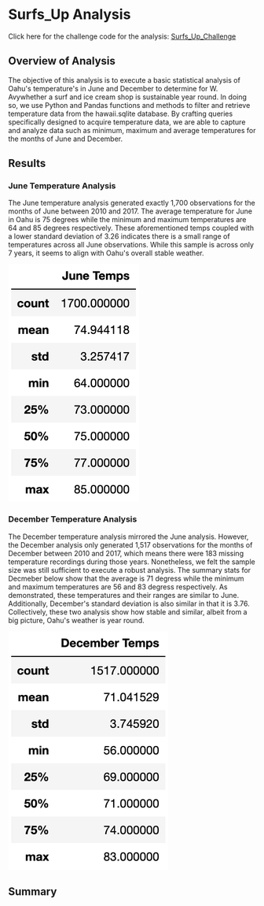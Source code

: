 # Surfs_Up Analysis

Click here for the challenge code for the analysis: [Surfs_Up_Challenge](https://github.com/jzaragoza21/surfs_up/blob/main/SurfsUp_Challenge.ipynb)

## Overview of Analysis

The objective of this analysis is to execute a basic statistical analysis of Oahu's temperature's in June and December to determine for W. Avywhether a surf and ice cream shop is sustainable year round. In doing so, we use Python and Pandas functions and methods to filter and retrieve temperature data from the hawaii.sqlite database. By crafting queries specifically designed to acquire temperature data, we are able to capture and analyze data such as minimum, maximum and average temperatures for the months of June and December.

## Results

### June Temperature Analysis

The June temperature analysis generated exactly 1,700 observations for the months of June between 2010 and 2017. The average temperature for June in Oahu is 75 degrees while the minimum and maximum temperatures are 64 and 85 degrees respectively. These aforementioned temps coupled with a lower standard deviation of 3.26 indicates there is a small range of temperatures across all June observations. While this sample is across only 7 years, it seems to align with Oahu's overall stable weather. 


![June Temperature Summary Stats](https://github.com/jzaragoza21/surfs_up/blob/main/Resources/June%20Temperature%20Summary%20Stats.png)


### December Temperature Analysis

The December temperature analysis mirrored the June analysis. However, the December analysis only generated 1,517 observations for the months of December between 2010 and 2017, which means there were 183 missing temperature recordings during those years. Nonetheless, we felt the sample size was still sufficient to execute a robust analysis. The summary stats for Decmeber below show that the average is 71 degress while the minimum and maximum temperatures are 56 and 83 degress respectively. As demonstrated, these temperatures and their ranges are similar to June. Additionally, December's standard deviation is also similar in that it is 3.76. Collectively, these two analysis show how stable and similar, albeit from a big picture, Oahu's weather is year round.


![December Temperature Summary Stats](https://github.com/jzaragoza21/surfs_up/blob/main/Resources/December%20Temperature%20Summary%20Stats.png)


## Summary

